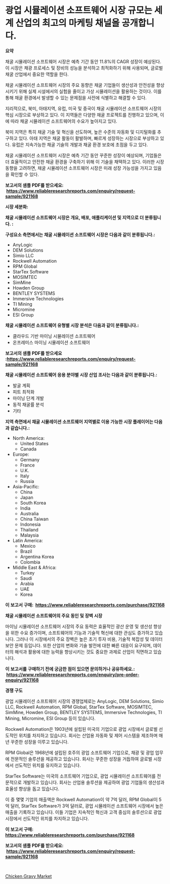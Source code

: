 <p><h1>광업 시뮬레이션 소프트웨어 시장 규모는 세계 산업의 최고의 마케팅 채널을 공개합니다.</h1></p><p><strong>요약</strong></p>
<p><p>채굴 시뮬레이션 소프트웨어 시장은 예측 기간 동안 11.8%의 CAGR 성장이 예상된다. 이 시장은 채광 프로세스 및 장비의 성능을 분석하고 최적화하기 위해 사용되며, 글로벌 채굴 산업에서 중요한 역할을 한다.</p><p>채굴 시뮬레이션 소프트웨어 시장의 주요 동향은 채굴 기업들이 생산성과 안전성을 향상시키기 위해 실제 시설에서의 실험을 줄이고 가상 시뮬레이션을 활용하는 것이다. 이를 통해 채굴 환경에서 발생할 수 있는 문제점을 사전에 식별하고 해결할 수 있다.</p><p>지리적으로, 북미, 아태지역, 유럽, 미국 및 중국이 채굴 시뮬레이션 소프트웨어 시장의 핵심 시장으로 부상하고 있다. 이 지역들은 다양한 채굴 프로젝트를 진행하고 있으며, 이에 따라 채굴 시뮬레이션 소프트웨어의 수요가 높아지고 있다.</p><p>북미 지역은 특히 채굴 기술 및 혁신을 선도하며, 높은 수준의 자동화 및 디지털화를 추구하고 있다. 아태 지역은 채굴 활동이 활발하며, 빠르게 성장하는 시장으로 부상하고 있다. 유럽은 지속가능한 채굴 기술의 개발과 채굴 환경 보호에 초점을 두고 있다.</p><p>채굴 시뮬레이션 소프트웨어 시장은 예측 기간 동안 꾸준한 성장이 예상되며, 기업들은 더 효율적이고 안전한 채굴 환경을 구축하기 위해 이 기술을 채택하고 있다. 이러한 시장 동향을 고려하면, 채굴 시뮬레이션 소프트웨어 시장은 미래 성장 가능성을 가지고 있음을 확인할 수 있다.</p></p>
<p><strong>보고서의 샘플 PDF를 받으세요: &nbsp;<a href="https://www.reliableresearchreports.com/enquiry/request-sample/921168">https://www.reliableresearchreports.com/enquiry/request-sample/921168</a></strong></p>
<p><strong>시장 세분화:</strong></p>
<p><strong> 채굴 시뮬레이션 소프트웨어 시장은 개요, 배포, 애플리케이션 및 지역으로 더 분류됩니다. :</strong></p>
<p><strong>구성요소 측면에서는 채굴 시뮬레이션 소프트웨어 시장은 다음과 같이 분류됩니다.:</strong></p>
<p><ul><li>AnyLogic</li><li>DEM Solutions</li><li>Simio LLC</li><li>Rockwell Automation</li><li>RPM Global</li><li>StarTex Software</li><li>MOSIMTEC</li><li>SimMine</li><li>Howden Group</li><li>BENTLEY SYSTEMS</li><li>Immersive Technologies</li><li>TI Mining</li><li>Micromine</li><li>ESI Group</li></ul></p>
<p><strong> 채굴 시뮬레이션 소프트웨어 유형별 시장 분석은 다음과 같이 분류됩니다.:</strong></p>
<p><ul><li>클라우드 기반 마이닝 시뮬레이션 소프트웨어</li><li>온프레미스 마이닝 시뮬레이션 소프트웨어</li></ul></p>
<p><strong>보고서의 샘플 PDF를 받으세요 :<a href="https://www.reliableresearchreports.com/enquiry/request-sample/921168">https://www.reliableresearchreports.com/enquiry/request-sample/921168</a></strong></p>
<p><strong> 채굴 시뮬레이션 소프트웨어 응용 분야별 시장 산업 조사는 다음과 같이 분류됩니다.:</strong></p>
<p><ul><li>발굴 계획</li><li>피트 최적화</li><li>마이닝 단계 개발</li><li>동적 채굴률 분석</li><li>기타</li></ul></p>
<p><strong>지역 측면에서 채굴 시뮬레이션 소프트웨어 지역별로 이용 가능한 시장 플레이어는 다음과 같습니다.:</strong></p>
<p><ul>
    <li>
        North America:
        <ul>
            <li>United States</li>
            <li>Canada</li>
        </ul>
    </li>
    <li>
        Europe:
        <ul>
            <li>Germany</li>
            <li>France</li>
            <li>U.K.</li>
            <li>Italy</li>
            <li>Russia</li>
        </ul>
    </li>
    <li>
        Asia-Pacific:
        <ul>
            <li>China</li>
            <li>Japan</li>
            <li>South Korea</li>
            <li>India</li>
            <li>Australia</li>
            <li>China Taiwan</li>
            <li>Indonesia</li>
            <li>Thailand</li>
            <li>Malaysia</li>
        </ul>
    </li>
    <li>
        Latin America:
        <ul>
            <li>Mexico</li>
            <li>Brazil</li>
            <li>Argentina Korea</li>
            <li>Colombia</li>
        </ul>
    </li>
    <li>
        Middle East & Africa:
        <ul>
            <li>Turkey</li>
            <li>Saudi</li>
            <li>Arabia</li>
            <li>UAE</li>
            <li>Korea</li>
        </ul>
    </li>
    </ul></p>
<p><strong>이 보고서 구매: &nbsp;<a href="https://www.reliableresearchreports.com/purchase/921168">https://www.reliableresearchreports.com/purchase/921168</a></strong></p>
<p><strong>채굴 시뮬레이션 소프트웨어의 주요 동인 및 장벽 시장</strong></p>
<p><p>마이닝 시뮬레이션 소프트웨어 시장의 주요 동력은 효율적인 광산 운영 및 생산성 향상을 위한 수요 증가이며, 소프트웨어의 기능과 기술적 혁신에 대한 관심도 증가하고 있습니다. 그러나 이 시장에서의 주요 장벽은 높은 초기 투자 비용, 기술적 복잡성 및 데이터 보안 문제 등입니다. 또한 산업의 변화와 기술 발전에 대한 빠른 대응이 요구되며, 데이터의 해석과 활용에 대한 능력을 향상시키는 것도 중요한 과제로 산업이 직면하고 있습니다.</p></p>
<p><strong>이 보고서를 구매하기 전에 궁금한 점이 있으면 문의하거나 공유하세요.: &nbsp;<a href="https://www.reliableresearchreports.com/enquiry/pre-order-enquiry/921168">https://www.reliableresearchreports.com/enquiry/pre-order-enquiry/921168</a></strong></p>
<p><strong>경쟁 구도</strong></p>
<p><p>광업 시뮬레이션 소프트웨어 시장의 경쟁업체로는 AnyLogic, DEM Solutions, Simio LLC, Rockwell Automation, RPM Global, StarTex Software, MOSIMTEC, SimMine, Howden Group, BENTLEY SYSTEMS, Immersive Technologies, TI Mining, Micromine, ESI Group 등이 있습니다. </p><p>Rockwell Automation은 1903년에 설립된 미국의 기업으로 광업 시장에서 글로벌 선도적인 위치를 차지하고 있습니다. 회사는 산업용 자동화 및 제어 시스템을 제조하며 매년 꾸준한 성장을 이루고 있습니다. </p><p>RPM Global은 1968년에 설립된 호주의 광업 소프트웨어 기업으로, 채광 및 광업 업무에 전문적인 솔루션을 제공하고 있습니다. 회사는 꾸준한 성장을 거듭하여 글로벌 시장에서 선도적인 위치를 유지하고 있습니다. </p><p>StarTex Software는 미국의 소프트웨어 기업으로, 광업 시뮬레이션 소프트웨어를 전문적으로 개발하고 있습니다. 회사는 산업용 솔루션을 제공하여 광업 기업들의 생산성과 효율성 향상을 돕고 있습니다. </p><p>이 중 몇몇 기업의 매출액은 Rockwell Automation이 약 7억 달러, RPM Global이 5억 달러, StarTex Software가 3억 달러로, 광업 시뮬레이션 소프트웨어 시장에서 높은 매출을 기록하고 있습니다. 이들 기업은 지속적인 혁신과 고객 중심의 솔루션으로 광업 시장에서 선도적인 위치를 차지하고 있습니다.</p></p>
<p><strong>이 보고서 구매: &nbsp; <a href="https://www.reliableresearchreports.com/purchase/921168">https://www.reliableresearchreports.com/purchase/921168</a></strong></p>
<p><strong>보고서의 샘플 PDF를 받으세요: &nbsp;<a href="https://www.reliableresearchreports.com/enquiry/request-sample/921168">https://www.reliableresearchreports.com/enquiry/request-sample/921168</a></strong><strong></strong></p>
<p>&nbsp;</p>
<p><p><a href="https://github.com/PeterParrish5/Market-Research-Report-List-3/blob/main/chicken-gravy-market.md">Chicken Gravy Market</a></p></p>